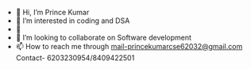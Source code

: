 - 👋 Hi, I’m Prince Kumar 
- 👀 I’m interested in coding and DSA
- 🌱
- 💞️ I’m looking to collaborate on Software development
- 📫 How to reach me through mail-princekumarcse62032@gmail.com
Contact- 6203230954/8409422501

<!---
princekumarcse/princekumarcse is a ✨ special ✨ repository because its `README.md` (this file) appears on your GitHub profile.
You can click the Preview link to take a look at your changes.
--->
